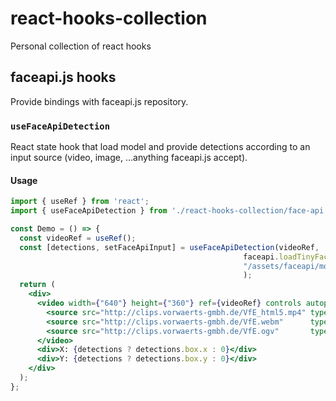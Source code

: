 # react-hooks-collection
Personal collection of react hooks

## faceapi.js hooks
Provide bindings with faceapi.js repository.

### `useFaceApiDetection`

React state hook that load model and provide detections according to an input source (video, image, ...anything faceapi.js accept).


#### Usage

```jsx
import { useRef } from 'react';
import { useFaceApiDetection } from './react-hooks-collection/face-api.js';

const Demo = () => {
  const videoRef = useRef();
  const [detections, setFaceApiInput] = useFaceApiDetection(videoRef, 
                                                    faceapi.loadTinyFaceDetectorModel, 
                                                    "/assets/faceapi/models"
                                                    );
  return (
    <div>
      <video width={"640"} height={"360"} ref={videoRef} controls autoplay>
        <source src="http://clips.vorwaerts-gmbh.de/VfE_html5.mp4" type="video/mp4"  />
        <source src="http://clips.vorwaerts-gmbh.de/VfE.webm"      type="video/webm" />
        <source src="http://clips.vorwaerts-gmbh.de/VfE.ogv"       type="video/ogg"  />
      </video>
      <div>X: {detections ? detections.box.x : 0}</div>
      <div>Y: {detections ? detections.box.y : 0}</div>
    </div>
  );
};
```
